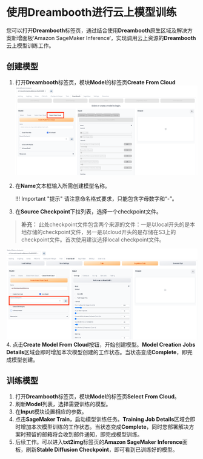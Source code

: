 # 使用Dreambooth进行云上模型训练
您可以打开**Dreambooth**标签页，通过结合使用**Dreambooth**原生区域及解决方案新增面板‘Amazon SageMaker Inference‘，实现调用云上资源的**Dreambooth**云上模型训练工作。 


## 创建模型

1. 打开**Dreambooth**标签页，模块**Model**的标签页**Create From Cloud**
![Creat model tab](../images/open-create-model-tab.png)
2. 在**Name**文本框输入所需创建模型名称。

    !!! Important "提示"
        请注意命名格式要求，只能包含字母数字和“-”。

3. 在**Source Checkpoint**下拉列表，选择一个checkpoint文件。
> **补充：** 此处checkpoint文件包含两个来源的文件：一是以local开头的是本地存储的checkpoint文件，另一是以cloud开头的是存储在S3上的checkpoint文件。首次使用建议选择local checkpoint文件。

![Select checkpoint](../images/select-checkpoint.png)
4. 点击**Create Model From Cloud**按钮，开始创建模型。**Model Creation Jobs Details**区域会即时增加本次模型创建的工作状态。当状态变成**Complete**，即完成模型创建。
 



## 训练模型
1. 打开**Dreambooth**标签页，模块**Model**的标签页**Select From Cloud**。
2. 刷新**Model**列表，选择需要训练的模型。
3. 在**Input**模块设置相应的参数。
4. 点击**SageMaker Train**，启动模型训练任务。**Training Job Details**区域会即时增加本次模型训练的工作状态。当状态变成**Complete**，同时您部署解决方案时预留的邮箱将会收到邮件通知，即完成模型训练。
5. 后续工作。可以进入**txt2img**标签页的**Amazon SageMaker Inference**面板，刷新**Stable Diffusion Checkpoint**，即可看到已训练好的模型。



